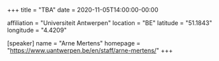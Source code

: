 +++
title = "TBA"
date = 2020-11-05T14:00:00-00:00

affiliation = "Universiteit Antwerpen"
location = "BE"
latitude = "51.1843"
longitude = "4.4209"

[speaker]
  name = "Arne Mertens"
  homepage = "https://www.uantwerpen.be/en/staff/arne-mertens/"
+++
